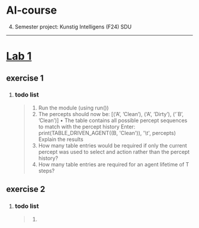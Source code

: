 # AI-course
4. Semester project: Kunstig Intelligens (F24) SDU

-------------------------------------------

# [Lab 1](link)
## exercise 1
1. ### todo list
    >  1. Run the module (using run()) 
    >  2. The percepts should now be: [(‘A’, ’Clean’), (‘A’, ’Dirty’), (‘´B’, ’Clean’)] • The table contains all possible percept sequences to match with the percept history Enter: print(TABLE_DRIVEN_AGENT((B, 'Clean')), '\t', percepts) Explain the results
    > 3. How many table entries would be required if only the current percept was used to select and action rather than the percept history?  
    > 4. How many table entries are required for an agent lifetime of T steps?

## exercise 2
1. ### todo list
    >  1.